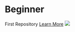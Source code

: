 # Beginner
First Repository
<a href="https://www.airbnb.com/locations"> Learn More</a>
<img src="http://goo.gl/mbnqBl">
